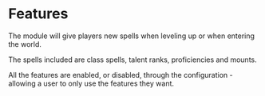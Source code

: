 # Features
The module will give players new spells when leveling up or when entering the world.

The spells included are class spells, talent ranks, proficiencies and mounts.

All the features are enabled, or disabled, through the configuration - allowing a user to only use the features they want.
